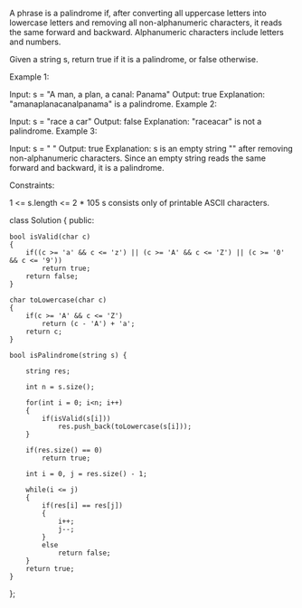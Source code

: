 A phrase is a palindrome if, after converting all uppercase letters into lowercase letters and removing all non-alphanumeric characters, it reads the same forward and backward. Alphanumeric characters include letters and numbers.

Given a string s, return true if it is a palindrome, or false otherwise.

 

Example 1:

Input: s = "A man, a plan, a canal: Panama"
Output: true
Explanation: "amanaplanacanalpanama" is a palindrome.
Example 2:

Input: s = "race a car"
Output: false
Explanation: "raceacar" is not a palindrome.
Example 3:

Input: s = " "
Output: true
Explanation: s is an empty string "" after removing non-alphanumeric characters.
Since an empty string reads the same forward and backward, it is a palindrome.
 

Constraints:

1 <= s.length <= 2 * 105
s consists only of printable ASCII characters.


class Solution {
public:
    
    bool isValid(char c)
    {
        if((c >= 'a' && c <= 'z') || (c >= 'A' && c <= 'Z') || (c >= '0' && c <= '9'))
            return true;
        return false;
    }
    
    char toLowercase(char c)
    {
        if(c >= 'A' && c <= 'Z')
            return (c - 'A') + 'a';
        return c;
    }
    
    bool isPalindrome(string s) {
        
        string res;
            
        int n = s.size();
        
        for(int i = 0; i<n; i++)
        {
            if(isValid(s[i]))
                res.push_back(toLowercase(s[i]));                
        }
        
        if(res.size() == 0)
            return true;
        
        int i = 0, j = res.size() - 1;
        
        while(i <= j)
        {
            if(res[i] == res[j])
            {
                i++;
                j--;
            }
            else
                return false;
        }
        return true;
    }
};